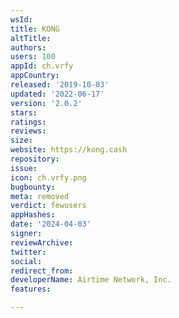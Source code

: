 ```yaml
---
wsId: 
title: KONG
altTitle: 
authors: 
users: 100
appId: ch.vrfy
appCountry: 
released: '2019-10-03'
updated: '2022-06-17'
version: '2.0.2'
stars: 
ratings: 
reviews: 
size: 
website: https://kong.cash
repository: 
issue: 
icon: ch.vrfy.png
bugbounty: 
meta: removed
verdict: fewusers
appHashes: 
date: '2024-04-03'
signer: 
reviewArchive: 
twitter: 
social: 
redirect_from: 
developerName: Airtime Network, Inc.
features: 

---
```


